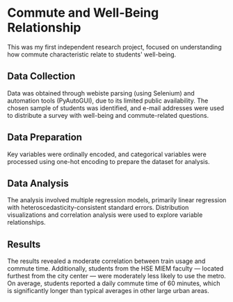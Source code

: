 # Commute and Well-Being Relationship
This was my first independent research project, focused on understanding how commute characteristic relate to students' well-being.

## Data Collection
Data was obtained through webiste parsing (using Selenium) and automation tools (PyAutoGUI), due to its limited public availability. The chosen sample of students was identified, and e-mail addresses were used to distribute a survey with well-being and commute-related questions.

## Data Preparation
Key variables were ordinally encoded, and categorical variables were processed using one-hot encoding to prepare the dataset for analysis.

## Data Analysis
The analysis involved multiple regression models, primarily linear regression with heteroscedasticity-consistent standard errors. Distribution visualizations and correlation analysis were used to explore variable relationships.

## Results
The results revealed a moderate correlation between train usage and commute time. Additionally, students from the HSE MIEM faculty — located furthest from the city center — were moderately less likely to use the metro. On average, students reported a daily commute time of 60 minutes, which is significantly longer than typical averages in other large urban areas.
